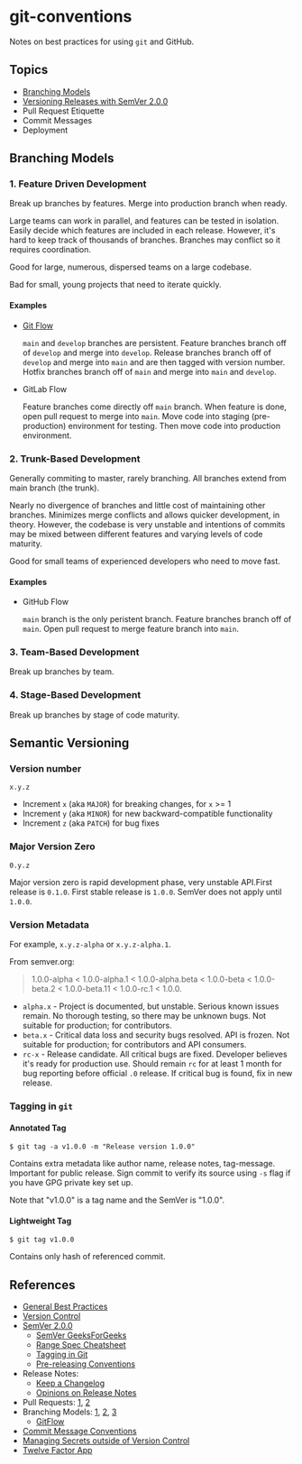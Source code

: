 # git-conventions

Notes on best practices for using `git` and GitHub.

## Topics
 - [Branching Models](#branching-models)
 - [Versioning Releases with SemVer 2.0.0](#semantic-versioning)
 - Pull Request Etiquette
 - Commit Messages
 - Deployment

## Branching Models

### 1. Feature Driven Development

Break up branches by features. Merge into production branch when ready.

Large teams can work in parallel, and features can be tested in isolation. Easily decide which features are included in each release. However, it's hard to keep track of thousands of branches. Branches may conflict so it requires coordination.

Good for large, numerous, dispersed teams on a large codebase.

Bad for small, young projects that need to iterate quickly.

#### Examples

- [Git Flow](https://nvie.com/posts/a-successful-git-branching-model/)

  `main` and `develop` branches are persistent. Feature branches branch off of `develop` and merge into `develop`. Release branches branch off of `develop` and merge into `main` and are then tagged with version number. Hotfix branches branch off of `main` and merge into `main` and `develop`.

- GitLab Flow

  Feature branches come directly off `main` branch. When feature is done, open pull request to merge into `main`. Move code into staging (pre-production) environment for testing. Then move code into production environment. 

### 2. Trunk-Based Development

Generally commiting to master, rarely branching. All branches extend from main branch (the trunk).

Nearly no divergence of branches and little cost of maintaining other branches. Minimizes merge conflicts and allows quicker development, in theory. However, the codebase is very unstable and intentions of commits may be mixed between different features and varying levels of code maturity.

Good for small teams of experienced developers who need to move fast.

#### Examples

- GitHub Flow

  `main` branch is the only peristent branch. Feature branches branch off of `main`. Open pull request to merge feature branch into `main`.

### 3. Team-Based Development

Break up branches by team.

### 4. Stage-Based Development

Break up branches by stage of code maturity.

## Semantic Versioning

### Version number

```
x.y.z
```

 - Increment `x` (aka `MAJOR`) for breaking changes, for `x` >= 1 
 - Increment `y` (aka `MINOR`) for new backward-compatible functionality
 - Increment `z` (aka `PATCH`) for bug fixes

### Major Version Zero

```
0.y.z
```

Major version zero is rapid development phase, very unstable API.First release is `0.1.0`.
First stable release is `1.0.0`. SemVer does not apply until `1.0.0`.

### Version Metadata

For example, `x.y.z-alpha` or `x.y.z-alpha.1`. 

From semver.org:
> 1.0.0-alpha < 1.0.0-alpha.1 < 1.0.0-alpha.beta < 1.0.0-beta < 1.0.0-beta.2 < 1.0.0-beta.11 < 1.0.0-rc.1 < 1.0.0.

 - `alpha.x` - Project is documented, but unstable. Serious known issues remain. No thorough testing, so there may be unknown bugs. Not suitable for production; for contributors.
 - `beta.x` - Critical data loss and security bugs resolved. API is frozen. Not suitable for production; for contributors and API consumers.
 - `rc-x` - Release candidate. All critical bugs are fixed. Developer believes it's ready for production use. Should remain `rc` for at least 1 month for bug reporting before official `.0` release. If critical bug is found, fix in new release.

### Tagging in `git`

#### Annotated Tag

```
$ git tag -a v1.0.0 -m "Release version 1.0.0"
```
Contains extra metadata like author name, release notes, tag-message. Important for public release. Sign commit to verify its source using `-s` flag if you have GPG private key set up.

Note that "v1.0.0" is a tag name and the SemVer is "1.0.0".

#### Lightweight Tag

```
$ git tag v1.0.0
```
Contains only hash of referenced commit.

## References
 - [General Best Practices](https://www.datree.io/resources/github-best-practices)
 - [Version Control](https://ourcodingclub.github.io/tutorials/git/)
 - [SemVer 2.0.0](https://semver.org/)
   - [SemVer GeeksForGeeks](https://www.geeksforgeeks.org/introduction-semantic-versioning/)
   - [Range Spec Cheatsheet](https://devhints.io/semver)
   - [Tagging in Git](https://dev.to/neshaz/a-tutorial-for-tagging-releases-in-git-147e)
   - [Pre-releasing Conventions](https://drupal.stackexchange.com/questions/99612/what-does-rc-stand-for-when-to-use-alpha-beta-and-dev-instead/99614)
 - Release Notes:
   - [Keep a Changelog](https://keepachangelog.com/en/1.0.0/)
   - [Opinions on Release Notes](https://www.mehdi-khalili.com/better-git-release-notes)
 - Pull Requests: [1](https://gist.github.com/mikepea/863f63d6e37281e329f8), [2](https://github.community/t/best-practices-for-pull-requests/10195)
 - Branching Models: [1](https://www.perforce.com/blog/vcs/best-branching-strategies-high-velocity-development), [2](https://www.perforce.com/blog/vcs/git-branching-model-multiple-releases), [3](https://www.perforce.com/blog/vcs/trunk-based-development-or-feature-driven-development#what-feature)
   - [GitFlow](https://nvie.com/posts/a-successful-git-branching-model/)
 - [Commit Message Conventions](https://www.conventionalcommits.org/en/v1.0.0/)
 - [Managing Secrets outside of Version Control](https://www.datree.io/resources/secrets-management-aws)
 - [Twelve Factor App](https://12factor.net/)